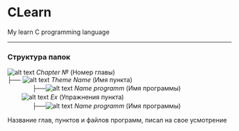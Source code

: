 # CLearn
My learn C programming language

---

<h3>Структура папок</h3> 

![alt text](https://img.icons8.com/?size=30&id=67363&format=png&color=000000) *Chapter №* (Номер главы)<br>
├── ![alt text](https://img.icons8.com/?size=30&id=67363&format=png&color=000000) *Theme Name* (Имя пункта)<br>
    　　　　├──![alt text](https://img.icons8.com/?size=30&id=n9PK3UjhH19o&format=png&color=000000) *Name programm* (Имя программы)<br>
    　　 ![alt text](https://img.icons8.com/?size=30&id=67363&format=png&color=000000) *Ex* (Упражнения пункта)<br>
    　　　　├──![alt text](https://img.icons8.com/?size=30&id=n9PK3UjhH19o&format=png&color=000000) *Name programm* (Имя программы)

Название глав, пунктов и файлов программ, писал на свое усмотрение 
